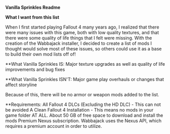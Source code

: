 **Vanilla Sprinkles Readme**

**What I want from this list**


When I first started playing Fallout 4 many years ago, I realized that there were many issues with this game, both with low quality textures, and that there were some quality of life things that I felt were missing. With the creation of the Wabbajack installer, I decided to create a list of mods I thought would solve most of these issues, so others could use it as a base to build their own mod lists off of!



**What Vanilla Sprinkles IS: 
Major texture upgrades as well as quality of life improvements and bug fixes

**What Vanilla Sprinkles ISN'T:
Major game play overhauls or changes that affect storyline


Because of this, there will be no armor or weapon mods added to the list.


**Requirements:
All Fallout 4 DLCs (Excluding the HD DLC) - This can not be avoided
A Clean Fallout 4 Installation - This means no mods in your game folder AT ALL.
About 50 GB of free space to download and install the mods
Premium Nexus subscription. Wabbajack uses the Nexus API, which requires a premium account in order to utilize.
